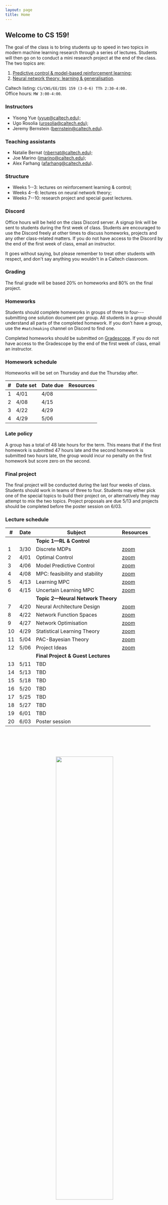 ```yaml
---
layout: page
title: Home
---
```


## Welcome to CS 159!

The goal of the class is to bring students up to speed in two topics in modern machine learning research through a series of lectures. Students will then go on to conduct a mini research project at the end of the class. The two topics are:

1. [Predictive control & model-based reinforcement learning](/control);
2. [Neural network theory: learning & generalisation](/learning).

Caltech listing: `CS/CNS/EE/IDS 159
(3-0-6)	TTh 2:30-4:00.`<br>
Office hours: `MW 3:00-4:00`.

### Instructors

- Yisong Yue ([yyue@caltech.edu](mailto:yyue@caltech.edu));
- Ugo Rosolia ([urosolia@caltech.edu](mailito:urosolia@caltech.edu));
- Jeremy Bernstein ([bernstein@caltech.edu](mailto:bernstein@caltech.edu)).

### Teaching assistants
- Natalie Bernat ([nbernat@caltech.edu](mailto:nbernat@caltech.edu));
- Joe Marino ([jmarino@caltech.edu](mailto:jmarino@caltech.edu));
- Alex Farhang ([afarhang@caltech.edu](mailto:afarhang@caltech.edu)).

### Structure

- Weeks 1--3: lectures on reinforcement learning & control;
- Weeks 4--6: lectures on neural network theory;
- Weeks 7--10: research project and special guest lectures.

### Discord

Office hours will be held on the class Discord server. A signup link will be sent to students during the first week of class. Students are encouraged to use the Discord freely at other times to discuss homeworks, projects and any other class-related matters. If you do not have access to the Discord by the end of the first week of class, email an instructor.

It goes without saying, but please remember to treat other students with respect, and don't say anything you wouldn't in a Caltech classroom.

<!-- <center><iframe src="https://discord.com/widget?id=820692257828110386&theme=dark" style="width:100%; height:300px" allowtransparency="true" frameborder="0" sandbox="allow-popups allow-popups-to-escape-sandbox allow-same-origin allow-scripts"></iframe></center> -->

### Grading

The final grade will be based 20% on homeworks and 80% on the final project.

### Homeworks

Students should complete homeworks in groups of three to four---submitting one solution document per group. All students in a group should understand all parts of the completed homework. If you don't have a group, use the `#matchmaking` channel on Discord to find one.

Completed homeworks should be submitted on [Gradescope](https://www.gradescope.com/courses/256450/). If you do not have access to the Gradescope by the end of the first week of class, email an instructor.

### Homework schedule

Homeworks will be set on Thursday and due the Thursday after.

| #    | Date set        | Date due	  	  | Resources              |
| ----------- | --------------- | --------------- | ---------------------- |
| 1  | 4/01     | 4/08    |  |
| 2  | 4/08     | 4/15    |  |
| 3  | 4/22     | 4/29    |  |
| 4  | 4/29     | 5/06    |  |

### Late policy

A group has a total of 48 late hours for the term. This means that if the first homework is submitted 47 hours late and the second homework is submitted two hours late, the group would incur no penalty on the first homework but score zero on the second.

### Final project

The final project will be conducted during the last four weeks of class. Students should work in teams of three to four. Students may either pick one of the special topics to build their project on, or alternatively they may attempt to mix the two topics. Project proposals are due 5/13 and projects should be completed before the poster session on 6/03.

### Lecture schedule

| #  | Date      | Subject	  	  	  	  	  	        | Resources              |
| -- | --------- | -------------------------------------- | ---------------------- |
|    |           | **Topic 1—RL & Control**              |  |
| 1  | 3/30      | Discrete MDPs        	    	      | [zoom](https://caltech.zoom.us/j/83968752246) |
| 2  | 4/01      | Optimal Control       	              | [zoom](https://caltech.zoom.us/j/83968752246) |
| 3  | 4/06      | Model Predictive Control               | [zoom](https://caltech.zoom.us/j/83968752246) |
| 4  | 4/08      | MPC: feasibility and stability         | [zoom](https://caltech.zoom.us/j/83968752246) |
| 5  | 4/13      | Learning MPC 				          | [zoom](https://caltech.zoom.us/j/83968752246) |
| 6  | 4/15      | Uncertain Learning MPC    	          | [zoom](https://caltech.zoom.us/j/83968752246) |
|    |           | **Topic 2—Neural Network Theory**     |  |
| 7  | 4/20      | Neural Architecture Design	          | [zoom](https://caltech.zoom.us/j/83968752246) |
| 8  | 4/22      | Network Function Spaces	              | [zoom](https://caltech.zoom.us/j/83968752246) |
| 9  | 4/27      | Network Optimisation	                  | [zoom](https://caltech.zoom.us/j/83968752246) |
| 10 | 4/29      | Statistical Learning Theory	          | [zoom](https://caltech.zoom.us/j/83968752246) |
| 11 | 5/04      | PAC-Bayesian Theory                    | [zoom](https://caltech.zoom.us/j/83968752246) |
| 12 | 5/06      | Project Ideas                          | [zoom](https://caltech.zoom.us/j/83968752246) |
|    |           | **Final Project & Guest Lectures**     |  |
| 13 | 5/11      | TBD	            				      |  |
| 14 | 5/13      | TBD	            				      |  |
| 15 | 5/18      | TBD	            				      |  |
| 16 | 5/20      | TBD	            				      |  |
| 17 | 5/25      | TBD	            				      |  |
| 18 | 5/27      | TBD	            				      |  |
| 19 | 6/01      | TBD	            				      |  |
| 20 | 6/03      | Poster session	             	      |  |

<center><img src="../images/robot.png" style="width:60%; padding-top: 80px"></center>
